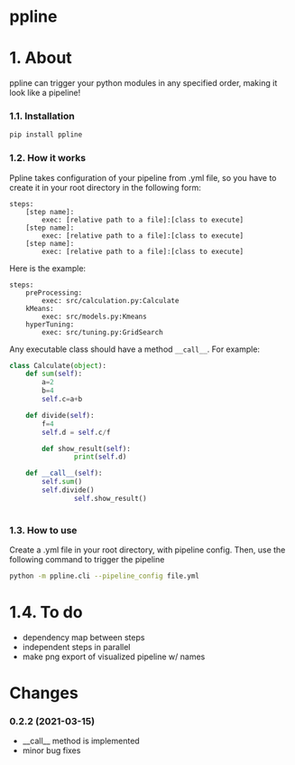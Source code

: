 # ppline

# 1. About

ppline can trigger your python modules in any specified order, making it look like a pipeline! 


### 1.1. Installation

```bash
pip install ppline
```


### 1.2. How it works

Ppline takes configuration of your pipeline from .yml file, so you have to create it in your root directory in the following form:


```text
steps:
    [step name]:
        exec: [relative path to a file]:[class to execute]
    [step name]:
        exec: [relative path to a file]:[class to execute]
    [step name]:
        exec: [relative path to a file]:[class to execute]
```
Here is the example:

```text
steps:
    preProcessing:
        exec: src/calculation.py:Calculate
    kMeans:
        exec: src/models.py:Kmeans
    hyperTuning:
        exec: src/tuning.py:GridSearch
```

Any executable class should have a method ``__call__``. For example:

```python
class Calculate(object):
	def sum(self):
		a=2
		b=4
		self.c=a+b

	def divide(self):
		f=4
		self.d = self.c/f

        def show_result(self):
                print(self.d)

	def __call__(self):
		self.sum()
		self.divide()
                self.show_result()
    
```

### 1.3. How to use

Create a .yml file in your root directory, with pipeline config. Then, use the following command to trigger the pipeline

```bash
python -m ppline.cli --pipeline_config file.yml
```

# 1.4. To do

- dependency map between steps
- independent steps in parallel
- make png export of visualized pipeline w/ names


# Changes

### 0.2.2 (2021-03-15)

- \_\_call\_\_ method is implemented 
- minor bug fixes
